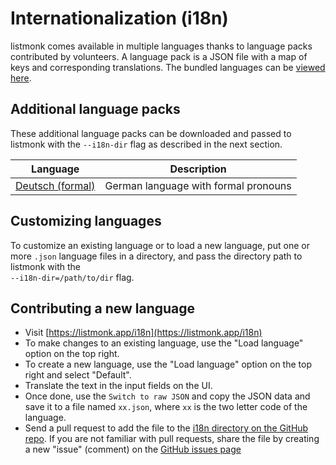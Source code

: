 # Internationalization (i18n)

listmonk comes available in multiple languages thanks to language packs contributed by volunteers. A language pack is a JSON file with a map of keys and corresponding translations. The bundled languages can be [viewed here](https://github.com/knadh/listmonk/tree/master/i18n).

## Additional language packs
These additional language packs can be downloaded and passed to listmonk with the `--i18n-dir` flag as described in the next section.

| Language         | Description                          |
|------------------|--------------------------------------|
| [Deutsch (formal)](https://raw.githubusercontent.com/SvenPe/listmonk/4bbb2e5ebb2314b754cb2318f4f6683a0f854d43/i18n/de.json) | German language with formal pronouns |


## Customizing languages

To customize an existing language or to load a new language, put one or more `.json` language files in a directory, and pass the directory path to listmonk with the<br />`--i18n-dir=/path/to/dir` flag.


## Contributing a new language

- Visit [https://listmonk.app/i18n](https://listmonk.app/i18n)
- To make changes to an existing language, use the "Load language" option on the top right.
- To create a new language, use the "Load language" option on the top right and select "Default".
- Translate the text in the input fields on the UI.
- Once done, use the `Switch to raw JSON` and copy the JSON data and save it to a file named `xx.json`, where `xx` is the two letter code of the language.
- Send a pull request to add the file to the [i18n directory on the GitHub repo](https://github.com/knadh/listmonk/tree/master/i18n). If you are not familiar with pull requests, share the file by creating a new "issue"  (comment) on the [GitHub issues page](https://github.com/knadh/listmonk/issues)
